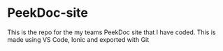 # PeekDoc-site
This is the repo for the my teams PeekDoc site that I have coded.
This is made using VS Code, Ionic and exported with Git
